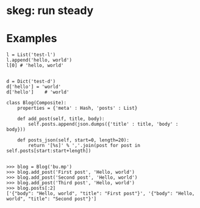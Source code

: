 # skeg: run steady

# Examples

    l = List('test-l')
    l.append('hello, world')
    l[0] # 'hello, world'
    

    d = Dict('test-d')
    d['hello'] = 'world'
    d['hello']    # 'world'   

    class Blog(Composite):
        properties = {'meta' : Hash, 'posts' : List}

        def add_post(self, title, body):
            self.posts.append(json.dumps({'title' : title, 'body' : body}))

        def posts_json(self, start=0, length=20):
            return '[%s]' % ','.join(post for post in self.posts[start:start+length])


    >>> blog = Blog('bu.mp')
    >>> blog.add_post('First post', 'Hello, world')
    >>> blog.add_post('Second post', 'Hello, world')
    >>> blog.add_post('Third post', 'Hello, world')
    >>> blog.posts[:2]
    ['{"body": "Hello, world", "title": "First post"}', '{"body": "Hello, world", "title": "Second post"}']
